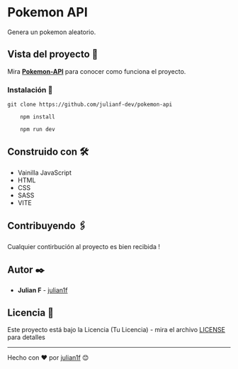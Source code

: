 # Pokemon API

Genera un pokemon aleatorio.

## Vista del proyecto 🚀

Mira **[Pokemon-API](https://github.com/julianf-dev/pokemon-api)** para conocer como funciona el proyecto.


### Instalación 🔧

```
git clone https://github.com/julianf-dev/pokemon-api
```

```
    npm install
```

```
    npm run dev
```

## Construido con 🛠️

* Vainilla JavaScript 
* HTML
* CSS
* SASS
* VITE

## Contribuyendo 🖇️

Cualquier contirbución al proyecto es bien recibida ! 

## Autor ✒️

* **Julian F**  - [julian1f](https://github.com/julianf-dev)


## Licencia 📄

Este proyecto está bajo la Licencia (Tu Licencia) - mira el archivo [LICENSE](LICENSE) para detalles

---
Hecho con ❤️ por [julian1f](https://github.com/julianf-dev) 😊